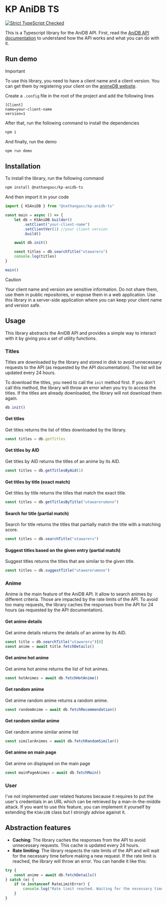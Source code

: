 # KP AniDB TS 
[![Strict TypeScript Checked](https://badgen.net/badge/TS/TypeScript "Strict TypeScript Checked")](https://www.typescriptlang.org)

This is a Typescript library for the AniDB API. First, read the [AniDB API documentation](https://wiki.anidb.net/HTTP_API_Definition) to understand how the API works and what you can do with it.

## Run demo
> [!IMPORTANT]
> To use this library, you need to have a client name and a client version. You can get them by registering your client on the [animeDB website](https://anidb.net/perl-bin/animedb.pl?show=client).

Create a `.config` file in the root of the project and add the following lines
```config
[Client]
name=your-client-name
version=1
```

After that, run the following command to install the dependencies
```bash
npm i
```

And finally, run the demo
```bash
npm run demo
```

## Installation
To install the library, run the following command
```bash
npm install @nathangasc/kp-anidb-ts
```

And then import it in your code
```typescript
import { KSAniDB } from "@nathangasc/kp-anidb-ts"

const main = async () => {
    let db = KSAniDB.builder()
        .setClient("your-client-name")
        .setClientVer(1) //your client version
        .build()

    await db.init()

    const titles = db.searchTitle("utawareru")
    console.log(titles)
}

main()
```

> [!CAUTION]
> Your client name and version are sensitive information. Do not share them, use them in public repositories, or expose them in a web application. Use this library in a server-side application where you can keep your client name and version safe.

## Usage
This library abstracts the AniDB API and provides a simple way to interact with it by giving you a set of utility functions.

### Titles
Titles are downloaded by the library and stored in disk to avoid unnecessary requests to the API (as requested by the API documentation). The list will be updated every 24 hours.

To download the titles, you need to call the `init` method first. If you don't call this method, the library will throw an error when you try to access the titles. If the titles are already downloaded, the library will not download them again.

```typescript
db.init()
```

#### Get titles
Get titles returns the list of titles downloaded by the library.
```typescript
const titles = db.getTitles
```

#### Get titles by AID
Get titles by AID returns the titles of an anime by its AID. 
```typescript
const titles = db.getTitlesByAid(1)
```

#### Get titles by title (exact match)
Get titles by title returns the titles that match the exact title.
```typescript
const titles = db.getTitlesByTitle("utawarerumono")
```

#### Search for title (partial match)
Search for title returns the titles that partially match the title with a matching score.
```typescript
const titles = db.searchTitle("utawareru")
```

#### Suggest titles based on the given entry (partial match)
Suggest titles returns the titles that are similar to the given title.
```typescript
const titles = db.suggestTitle("utawarerumono")
```

### Anime
Anime is the main feature of the AniDB API. It allow to search animes by different criteria. Those are impacted by the rate limits of the API. To avoid too many requests, the library caches the responses from the API for 24 hours (as requested by the API documentation).

#### Get anime details
Get anime details returns the details of an anime by its AID.
```typescript
const title = db.searchTitle("utawareru")[0]
const anime = await title.fetchDetails()
```

#### Get anime hot anime
Get anime hot anime returns the list of hot animes.
```typescript
const hotAnimes = await db.fetchHotAnime()
```

#### Get random anime
Get anime random anime returns a random anime.
```typescript
const randomAnime = await db.fetchRecommendation()
```

#### Get random similar anime
Get random anime similar anime list
```typescript
const similarAnimes = await db.fetchRandomSimilar()
```

#### Get anime on main page
Get anime on displayed on the main page
```typescript
const mainPageAnimes = await db.fetchMain()
```

### User
I've not implemented user related features because it requires to put the user's credentials in an URL which can be retrieved by a man-in-the-middle attack. If you want to use this feature, you can implement it yourself by extending the `KSAniDB` class but I strongly advise against it.

## Abstraction features
- **Caching**: The library caches the responses from the API to avoid unnecessary requests. This cache is updated every 24 hours.
- **Rate limiting**: The library respects the rate limits of the API and will wait for the necessary time before making a new request. If the rate limit is reached, the library will throw an error. You can handle it like this:
```typescript
try {
    const anime = await db.fetchDetails()
} catch (e) {
    if (e instanceof RateLimitError) {
        console.log("Rate limit reached. Waiting for the necessary time.")
    }
}
```